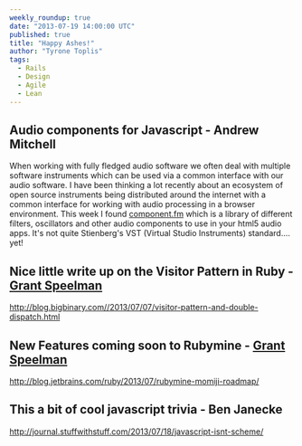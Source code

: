```yaml
---
weekly_roundup: true
date: "2013-07-19 14:00:00 UTC"
published: true
title: "Happy Ashes!"
author: "Tyrone Toplis"
tags:
  - Rails
  - Design
  - Agile
  - Lean
---
```


## Audio components for Javascript - Andrew Mitchell
When working with fully fledged audio software we often deal with multiple software instruments which can be used via a common interface with our audio software. I have been thinking a lot recently about an ecosystem of open source instruments being distributed around the internet with a common interface for working with audio processing in a browser environment. This week I found [component.fm](http://component.fm/) which is a library of different filters, oscillators and other audio components to use in your html5 audio apps. It's not quite Stienberg's VST (Virtual Studio Instruments) standard.... yet!

## Nice little write up on the Visitor Pattern in Ruby - [Grant Speelman](/people#grant-speelman)
http://blog.bigbinary.com//2013/07/07/visitor-pattern-and-double-dispatch.html

## New Features coming soon to Rubymine - [Grant Speelman](/people#grant-speelman)
http://blog.jetbrains.com/ruby/2013/07/rubymine-momiji-roadmap/

## This a bit of cool javascript trivia - Ben Janecke
http://journal.stuffwithstuff.com/2013/07/18/javascript-isnt-scheme/
